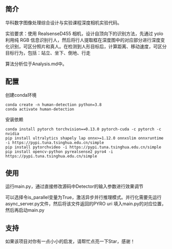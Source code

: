 ## 简介
华科数字图像处理综合设计与实验课程深度相机实验代码。

实验要求：使用 RealsenseD455 相机，设计自顶向下的识别方法，先通过 yolo 利用纯 RGB 信息识别行人，然后将行人提取框在深度图中的对应部分进行深度变化识别，可区分照片和真人。在检测到人形目标后，计算距离、移动速度，可区分目标行为，包括：站立、坐下、倒地、行走

算法分析位于Analysis.md中。

## 配置

创建conda环境
```
conda create -n human-detection python=3.8
conda activate human-detection
```
安装依赖
```
conda install pytorch torchvision==0.13.0 pytorch-cuda -c pytorch -c nvidia
pip install ultralytics shapely lap onnx>=1.12.0 onnxslim onnxruntime -i https://pypi.tuna.tsinghua.edu.cn/simple
pip install pytorchvideo -i https://pypi.tuna.tsinghua.edu.cn/simple
pip install opencv-python pyrealsense2 pyro4 -i https://pypi.tuna.tsinghua.edu.cn/simple
```

## 使用
运行main.py，通过直接修改源码中Detector的输入参数进行效果调节

可以选择令is_parallel变量为True，激活异步并行推理模式。并行化需要先运行async_server.py文件，然后将该文件返回的PYRO uri 填入main.py的对应位置，然后再启动main.py

## 支持
如果该项目对你有一点小小的启发，请帮忙点亮一下Star，感谢！
